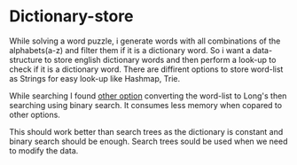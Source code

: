 # Dictionary-store


While solving a word puzzle, i generate words with all combinations of the alphabets(a-z) 
and filter them if it is a dictionary word. So i want a data-structure
to store english dictionary words and then perform a look-up to check if it is a dictionary word.
There are diffirent options to store word-list as Strings for easy look-up like Hashmap, Trie.

While searching I found [other option](http://stackoverflow.com/questions/2276641/way-to-store-a-large-dictionary-with-low-memory-footprint-fast-lookups-on-and) converting the word-list to Long's then searching using binary search. It consumes less memory when copared to other options.
 
 
This should work better than search trees as the dictionary is constant and binary search should be enough. Search trees sould be used when we need to modify the data.
